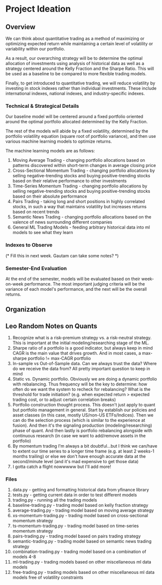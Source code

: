 # Project Ideation

## Overview

We can think about quantitative trading as a method of maximizing or optimizing expected return while maintaining a certain level of volatility or variability within our portfolio. 

As a result, our overarching strategy will be to determine the optimal allocation of investments using analysis of historical data as well as a strategy centered around the Kelly Fraction and the Sharpe Ratio. This will be used as a baseline to be compared to more flexible trading models.

Finally, to get introduced to quantitative trading, we will reduce volatility by investing in stock indexes rather than individual investments. These include international indexes, national indexes, and industry-specific indexes.


### Technical & Strategical Details

Our baseline model will be centered around a fixed portfolio oriented around the optimal portfolio allocated determined by the Kelly Fraction.

The rest of the models will abide by a fixed volatility, determined by the portfolio volatility equation (square root of portfolio variance), and then use various machine learning models to optimize returns.

The machine learning models are as follows:
1. Moving Average Trading - changing portfolio allocations based on patterns discovered within short-term changes in average closing price
2. Cross-Sectional Momentum Trading - changing portfolio allocations by selling negative-trending stocks and buying positive-trending stocks based on their relative performance to other investments
3. Time-Series Momentum Trading - changing portfolio allocations by selling negative-trending stocks and buying positive-trending stocks based on their absolute performance
4. Pairs Trading - taking long and short positions in highly correlated stocks, in such a way that maintains volatility but increases returns based on recent trends
5. Semantic News Trading - changing portfolio allocations based on the valence of news surrounding different companies
6. General ML Trading Models - feeding arbitrary historical data into ml models to see what they learn

### Indexes to Observe

(* Fill this in next week. Gautam can take some notes? *)


### Semester-End Evaluation

At the end of the semester, models will be evaluated based on their week-on-week performance. The most important judging criteria will be the variance of each model's performance, and the next will be the overall returns.


## Organization

## Leo Random Notes on Quants
1. Recognize what is a risk-premium strategy vs. a risk-neutral strategy. This is important at the initial modeling/researching stage of the ML.
2. Sharpe ratio of a portfolio is a good indicator, but always keep in mind CAGR is the main value that drives growth. And in most cases, a max-sharpe portfolio != max-CAGR portfolio
3. In-sample vs Out-of-Sample data. Can we always trust the data? Where do we receive the data from? All pretty important question to keep in mind
4. Static vs. Dynamic portfolio. Obviously we are doing a dynamic portfolio with rebalancing. Thus frequency will be the key to determine: how often do we want the system to recheck for rebalancing? What is the threshold for trade initiation? (e.g. when expected return > expected trading cost, or to adjust certain correlation breaks)
5. Portfolio construction thought process. This doesn't just apply to quant but portfolio management in general. Start by establish our policies and asset classes (in this case, mostly US/non-US ETFs/Indices). Then we can do the selection process (which is similar to the experience at fusion). And then it's the signaling production (modeling/researching) phase of quant. And then lastly is portfolio rebalancing alongside with continuous research (in case we want to add/remove assets in the portfolio)
6. By momentum trading I'm always a bit doubtful...but I think we can/have to extent our time series to a longer time frame (e.g. at least 2 weeks-1 months trailing) or else we don't have enough accurate data at the second/minute level (and it's mad expensive to get those data)
7. I gotta catch a flight nowwwww but I'll add more!

### Files

1. data.py - getting and formatting historical data from yfinance library
2. tests.py - getting current data in order to test different models
3. trading.py - running all the trading models
4. baseline-trading.py - trading model based on kelly fraction strategy
5. average-trading.py - trading model based on moving average strategy
6. xs-momentum-trading.py - trading model based on cross-sectional momentum strategy
7. ts-momentum-trading.py - trading model based on time-series momentum strategy
8. pairs-trading.py - trading model based on pairs trading strategy
9. semantic-trading.py - trading model based on semantic news trading strategy
10. combination-trading.py - trading model based on a combination of models 4-8
11. ml-trading.py - trading models based on other miscellaneous ml data models
12. free-trading.py - trading models based on other miscellaneous ml data models free of volatility constraints
